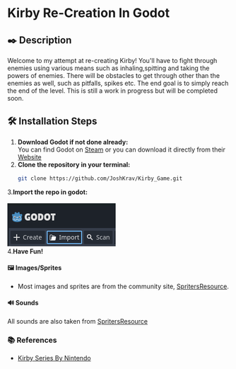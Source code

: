 # Kirby Re-Creation In Godot

## ✒️ Description

Welcome to my attempt at re-creating Kirby! You'll have to fight through enemies using various means such as inhaling,spitting and taking the powers of enemies. There will be obstacles to get through 
other than the enemies as well, such as pitfalls, spikes etc. The end goal is to simply reach the end of the level. This is still a work in progress but will be completed soon.

## 🛠 Installation Steps

1. **Download Godot if not done already:**<br>
   You can find Godot on [Steam](https://store.steampowered.com/app/404790/Godot_Engine/) or you can download it directly from their [Website](https://godotengine.org/)
3. **Clone the repository in your terminal:**
   ```bash
   git clone https://github.com/JoshKrav/Kirby_Game.git
   ```
3.**Import the repo in godot:**<br>  
![Import](./images/godot.png)  <br>
4.**Have Fun!**
  

   
#### 🖼️ Images/Sprites

-   Most images and sprites are from the community site, [SpritersResource](https://www.spriters-resource.com/game_boy_advance/kirbyandtheamazingmirror/sheet/2658/?source=genre).

#### 🔊 Sounds

All sounds are also taken from [SpritersResource](https://www.spriters-resource.com/game_boy_advance/kirbyandtheamazingmirror/sheet/2658/?source=genre)

### 📚 References

-   [Kirby Series By Nintendo](https://en.wikipedia.org/wiki/Kirby_(series))
